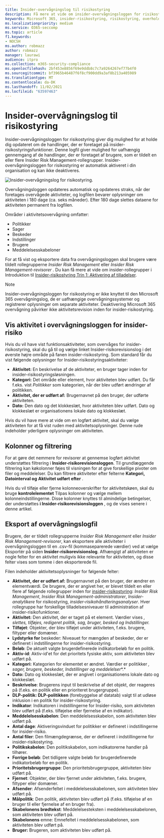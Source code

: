 ```yaml
---
title: Insider-overvågningslog til risikostyring
description: Få mere at vide om insider-overvågningsloggen for risikostyring i Microsoft 365
keywords: Microsoft 365, insider-risikostyring, risikostyring, overholdelse af regler og standarder
ms.localizationpriority: medium
ms.service: O365-seccomp
ms.topic: article
f1.keywords:
- NOCSH
ms.author: robmazz
author: robmazz
manager: laurawi
audience: itpro
ms.collection: m365-security-compliance
ms.openlocfilehash: 2bf453e8856f69e9ddb8c7c7a9264267ef77b4f0
ms.sourcegitcommit: bf3965b46487f6f8cf900dd9a3af8b213a405989
ms.translationtype: MT
ms.contentlocale: da-DK
ms.lasthandoff: 11/02/2021
ms.locfileid: "63597463"
---
```

# <a name="insider-risk-management-audit-log"></a>Insider-overvågningslog til risikostyring

Insider-overvågningsloggen for risikostyring giver dig mulighed for at holde dig opdateret om de handlinger, der er foretaget på insider-risikostyringsfunktioner. Denne logfil giver mulighed for uafhængig gennemgang af de handlinger, der er foretaget af brugere, som er tildelt en eller flere Insider Risk Management-rollegrupper. Insider-overvågningsloggen for risikostyring er automatisk aktiveret i din organisation og kan ikke deaktiveres.

![Insider-overvågningslog for risikostyring.](../media/insider-risk-audit-log.png)

Overvågningsloggen opdateres automatisk og opdateres straks, når der foretages overvågede aktiviteter, og logfilen bevarer oplysninger om aktiviteten i 180 dage (ca. seks måneder). Efter 180 dage slettes dataene for aktiviteten permanent fra logfilen.

Områder i aktivitetsovervågning omfatter:

- Politikker
- Sager
- Beskeder
- Indstillinger
- Brugere
- Meddelelsesskabeloner

For at få vist og eksportere data fra overvågningsloggen skal brugere være tildelt rollegrupperne *Insider Risk Management* eller *Insider Risk Management-revisorer* . Du kan få mere at vide om insider-rollegrupper i Introduktion til [Insider-risikostyring Trin 1: Aktivering af tilladelser](insider-risk-management-configure.md#step-1-required-enable-permissions-for-insider-risk-management).

> [!NOTE]
> Insider-overvågningsloggen for risikostyring er ikke knyttet til den Microsoft 365 overvågningslog, de er uafhængige overvågningssystemer og registrerer oplysninger om separate aktiviteter. Deaktivering Microsoft 365 overvågning påvirker ikke aktivitetsrevision inden for insider-risikostyring.

## <a name="view-activity-in-the-insider-risk-audit-log"></a>Vis aktivitet i overvågningsloggen for insider-risiko

Hvis du vil have vist funktionsaktiviteter, som overvåges for insider-risikostyring,  skal du gå til og vælge linket Insider-risikorevisionslog i det øverste højre område på fanen insider-risikostyring. Som standard får du vist følgende oplysninger for Insider-risikostyringsaktiviteter:

- **Aktivitet:** En beskrivelse af de aktiviteter, en bruger tager inden for insider-risikostyringsløsningen.
- **Kategori:** Det område eller element, hvor aktiviteten blev udført. Du får f.eks. vist *Politikker* som kategorien, når der blev udført ændringer af politikken.
- **Aktivitet, der er udført af:** Brugernavnet på den bruger, der udførte aktiviteten.
- **Dato:** Den dato og det klokkeslæt, hvor aktiviteten blev udført. Dato og klokkeslæt er organisationens lokale dato og klokkeslæt.

Hvis du vil have mere at vide om en logført aktivitet, skal du vælge aktiviteten for at få vist ruden med aktivitetsoplysninger. Denne rude indeholder yderligere oplysninger om aktiviteten.

## <a name="columns-and-filtering"></a>Kolonner og filtrering

For at gøre det nemmere for revisorer at gennemse logført aktivitet understøttes filtrering i **Insider-risikorevisionsloggen**. Til grundlæggende filtrering kan køkolonner føjes til visningen for at give forskellige pivoter om filer og meddelelser. Du kan filtrere aktiviteter efter felterne **Kategori, Datointerval og** **Aktivitet udført efter** .

Hvis du vil tilføje eller fjerne kolonneoverskrifter for aktivitetskøen, skal du bruge **kontrolelementet** Tilpas kolonner og vælge mellem kolonneindstillingerne. Disse kolonner knyttes til almindelige betingelser, der understøttes **i Insider-risikorevisionsloggen** , og de vises senere i denne artikel.

## <a name="audit-log-export"></a>Eksport af overvågningslogfil

Brugere, der er tildelt rollegrupperne *Insider Risk Management* eller *Insider Risk Management-revisorer*, kan eksportere alle aktiviteter i overvågningsloggen til en .csv-fil (kommaseparerede værdier) ved at  vælge Eksportér på siden **Insider-risikorevisionslog**. Afhængigt af aktiviteten er nogle felter for en aktivitet muligvis ikke relevante for aktiviteten, og disse felter vises som tomme i den eksporterede fil.

Filen indeholder aktivitetsoplysninger for følgende felter:

- **Aktivitet, der er udført af:** Brugernavnet på den bruger, der ændrer en elementværdi. De brugere, der er angivet her, er blevet tildelt en eller flere af følgende rollegrupper inden for [insider-risikostyring](insider-risk-management-configure.md#step-1-required-enable-permissions-for-insider-risk-management): *Insider Risk Management*, *Insider Risk Management-administratorer*, *Insider-analytikere* for risikostyring, *insider-risikohåndteringsanalyser*. Hver rollegruppe har forskellige tilladelsesniveauer til administration af insider-risikofunktioner.
- **Aktivitet:** Den aktivitet, der er taget på et element. Værdier vises *, slettes, tilføjes, redigeret politik, sag, bruger, besked* *og Indstillinger.*
- **Tilføjet**: Objekter, der blev tilføjet under aktiviteten, f.eks. brugere, filtyper eller domæner.
- **Lydstyrke for** beskeder: Niveauet for mængden af beskeder, der er defineret i indstillingerne for insider-risikostyring.
- **Beløb**: De aktuelt valgte brugerdefinerede indikatorbeløb for en politik.
- **Aktiv-id**: Aktiv-id'et for det prioritets fysiske aktiv, som aktiviteten blev udført på.
- **Kategori:** Kategorien for elementet er ændret. Værdier er politikker *, sager, brugere, beskeder, Indstillinger og meddelelser**.*
- **Dato:** Dato og klokkeslæt, der er angivet i organisationens lokale dato og klokkeslæt.
- **Beskrivelse**: Brugerens input til beskrivelse af det objekt, der reageres på (f.eks. en politik eller en prioriteret brugergruppe).
- **DLP-politik: DLP-politikken** (forebyggelse af datatab) valgt til at udløse inklusion i en politik for insider-risikostyring.
- **Indikator**: Indikatoren i indstillingerne for Insider-risiko, som aktiviteten blev udført på (f.eks. tilføjelse eller fjernelse af en indikator).
- **Meddelelsesskabelon**: Den meddelelsesskabelon, som aktiviteten blev udført på.
- **Antal dage**: Aktiveringsvinduet for politikker er defineret i indstillingerne for insider-risiko.
- **Antal filer**: Den filmængdegrænse, der er defineret i indstillingerne for insider-risikostyring.
- **Politikskabelon**: Den politikskabelon, som indikatorerne handler på tilhører.
- **Forrige beløb**: Det tidligere valgte beløb for brugerdefinerede indikatorbeløb for en politik.
- **Prioritetsbrugergruppe**: Den prioritetsbrugergruppe, aktiviteten blev udført på.
- **Fjernet**: Objekter, der blev fjernet under aktiviteten, f.eks. brugere, filtyper eller domæner.
- **Afsender**: Afsenderfeltet i meddelelsesskabelonen, som aktiviteten blev udført på.
- **Målpolitik**: Den politik, aktiviteten blev udført på (f.eks. tilføjelse af en bruger til eller fjernelse af en bruger fra).
- **Skabelonens brødtekst**: Meddelelsesteksten i meddelelsesskabelonen, som aktiviteten blev udført på.
- **Skabelonens** emne: Emnefeltet i meddelelsesskabelonen, som aktiviteten blev udført på.
- **Bruger:** Brugeren, som aktiviteten blev udført på.
